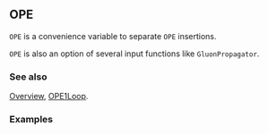 ## OPE

`OPE` is a convenience variable to separate `OPE` insertions.

`OPE` is also an option of several input functions like `GluonPropagator`.

### See also

[Overview](Extra/FeynCalc.md), [OPE1Loop](OPE1Loop.md).

### Examples